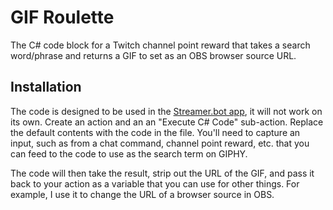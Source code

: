 # GIF Roulette
The C# code block for a Twitch channel point reward that takes a search word/phrase and returns a GIF to set as an OBS browser source URL.

## Installation

The code is designed to be used in the [Streamer.bot app](https://streamer.bot/), it will not work on its own. Create an action and an an "Execute C# Code" sub-action. Replace the default contents with the code in the file. You'll need to capture an input, such as from a chat command, channel point reward, etc. that you can feed to the code to use as the search term on GIPHY.

The code will then take the result, strip out the URL of the GIF, and pass it back to your action as a variable that you can use for other things. For example, I use it to change the URL of a browser source in OBS.
